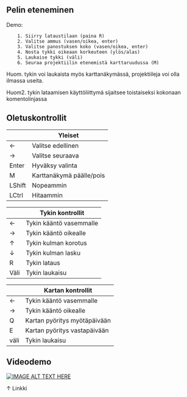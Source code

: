 ## Pelin eteneminen
Demo:

	    1. Siirry lataustilaan (paina R)
	    2. Valitse ammus (vasen/oikea, enter)
	    3. Valitse panostuksen koko (vasen/oikea, enter)
	    4. Nosta tykki oikeaan korkeuteen (ylös/alas)
	    5. Laukaise tykki (väli)
	    6. Seuraa projektiilin etenemistä karttaruudussa (M)
Huom. tykin voi laukaista myös karttanäkymässä, projektiileja voi olla ilmassa useita.

Huom2. tykin lataamisen käyttöliittymä sijaitsee toistaiseksi kokonaan komentolinjassa

## Oletuskontrollit

|  | Yleiset |
|--|--|
| ← | Valitse edellinen |
| → | Valitse seuraava |
| Enter | Hyväksy valinta |
| M | Karttanäkymä päälle/pois |
| LShift | Nopeammin |
| LCtrl | Hitaammin |


|  | Tykin kontrollit |
|--|--|
| ← | Tykin kääntö vasemmalle |
| → | Tykin kääntö oikealle |
| ↑ | Tykin kulman korotus |
| ↓ | Tykin kulman lasku |
| R | Tykin lataus |
| Väli | Tykin laukaisu |


|  | Kartan kontrollit |
|--|--|
| ← | Tykin kääntö vasemmalle |
| → | Tykin kääntö oikealle |
| Q | Kartan pyöritys myötäpäivään |
| E | Kartan pyöritys vastapäivään |
| väli | Tykin laukaisu |


## Videodemo

[![IMAGE ALT TEXT HERE](https://img.youtube.com/vi/zZMtgFfIBSc/0.jpg)](https://youtu.be/zZMtgFfIBSc)

↑ Linkki
